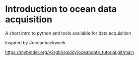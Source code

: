 # Introduction to ocean data acquisition

A short intro to python and tools available for data acquisition

Inspired by #oceanhackweek

https://mybinder.org/v2/gh/isgiddy/oceandata_tutorial.git/main
